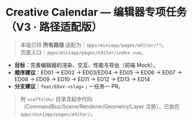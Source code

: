 # Creative Calendar — 编辑器专项任务（V3 · 路径适配版）

> 本版已将 **所有路径** 适配为：`apps/miniapp/pages/editor/**`。  
> 页面入口：`apps/miniapp/pages/editor/index.vue`。

- **目标**：完善编辑器的渲染、交互、性能与导出（前端 Mock）。
- **顺序建议**：ED01 → ED02 → ED03/ED04 → ED05 → ED06 → ED07 → ED08 → ED09 → ED10 → ED11 → ED12 → ED13 → ED14
- **分支建议**：`feat/EDxx-<slug>`；一任务一 PR。

> 附 `scaffolds/` 目录含起步代码（CommandBus/Scene/Renderer/Geometry/Layer 注册），已放在 `apps/miniapp/pages/editor/`。
